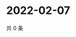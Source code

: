 # 2022-02-07

共 0 条

<!-- BEGIN WEIBO -->
<!-- 最后更新时间 Mon Feb 07 2022 12:01:27 GMT+0800 (China Standard Time) -->

<!-- END WEIBO -->
